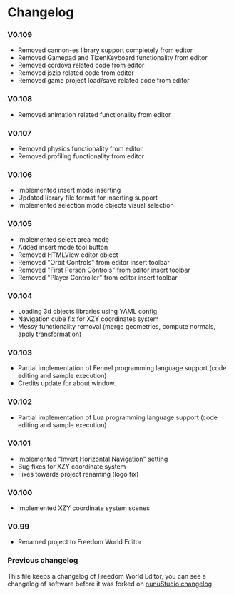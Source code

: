 # Changelog

### V0.109

- Removed cannon-es library support completely from editor
- Removed Gamepad and TizenKeyboard functionality from editor
- Removed cordova related code from editor
- Removed jszip related code from editor
- Removed game project load/save related code from editor

### V0.108

- Removed animation related functionality from editor

### V0.107

- Removed physics functionality from editor
- Removed profiling functionality from editor

### V0.106

- Implemented insert mode inserting
- Updated library file format for inserting support
- Implemented selection mode objects visual selection

### V0.105

- Implemented select area mode
- Added insert mode tool button
- Removed HTMLView editor object
- Removed "Orbit Controls" from editor insert toolbar
- Removed "First Person Controls" from editor insert toolbar
- Removed "Player Controller" from editor insert toolbar

### V0.104

- Loading 3d objects libraries using YAML config
- Navigation cube fix for XZY coordinates system
- Messy functionality removal (merge geometries, compute normals, apply transformation)

### V0.103

- Partial implementation of Fennel programming language support (code editing and sample execution)
- Credits update for about window.

### V0.102

- Partial implementation of Lua programming language support (code editing and sample execution)

### V0.101

- Implemented "Invert Horizontal Navigation" setting
- Bug fixes for XZY coordinate system
- Fixes towards project renaming (logo fix)

### V0.100

- Implemented XZY coordinate system scenes

### V0.99

- Renamed project to Freedom World Editor

### Previous changelog

This file keeps a changelog of Freedom World Editor, you can see a changelog of software before it was forked on [nunuStudio changelog](https://github.com/tentone/nunuStudio/blob/master/CHANGELOG.md)
